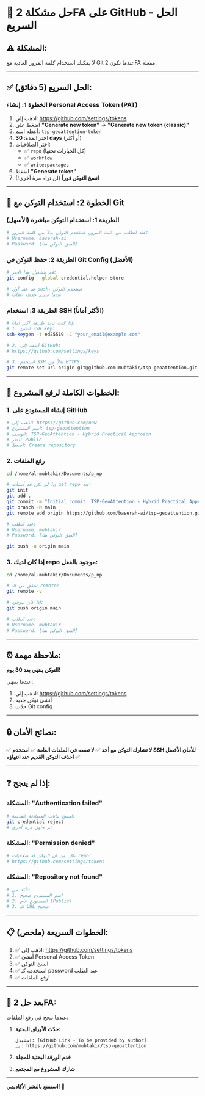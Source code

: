 # 🔐 حل مشكلة 2FA على GitHub - الحل السريع

## ⚠️ المشكلة:
لا يمكنك استخدام كلمة المرور العادية مع Git عندما تكون 2FA مفعلة.

---

## ✅ الحل السريع (5 دقائق):

### الخطوة 1: إنشاء Personal Access Token (PAT)

1. اذهب إلى: https://github.com/settings/tokens
2. اضغط على **"Generate new token"** → **"Generate new token (classic)"**
3. أعطه اسم: `tsp-geoattention-token`
4. اختر المدة: **30 days** (أو أكثر)
5. اختر الصلاحيات:
   - ✅ `repo` (كل الخيارات تحتها)
   - ✅ `workflow`
   - ✅ `write:packages`
6. اضغط **"Generate token"**
7. **انسخ التوكن فوراً** (لن تراه مرة أخرى!)

---

## 🔧 الخطوة 2: استخدام التوكن مع Git

### الطريقة 1: استخدام التوكن مباشرة (الأسهل)

```bash
# عند الطلب من كلمة المرور، استخدم التوكن بدلاً من كلمة المرور:
# Username: baserah-ai
# Password: [الصق التوكن هنا]
```

### الطريقة 2: حفظ التوكن في Git Config (الأفضل)

```bash
# قم بتشغيل هذا الأمر:
git config --global credential.helper store

# ثم عند أول push، استخدم التوكن
# بعدها سيتم حفظه تلقائياً
```

### الطريقة 3: استخدام SSH (الأكثر أماناً)

```bash
# إذا كنت تريد طريقة أكثر أماناً:
# 1. أنشئ SSH key:
ssh-keygen -t ed25519 -C "your_email@example.com"

# 2. أضفه إلى GitHub:
# https://github.com/settings/keys

# 3. استخدم SSH بدلاً من HTTPS:
git remote set-url origin git@github.com:mubtakir/tsp-geoattention.git
```

---

## 🚀 الخطوات الكاملة لرفع المشروع:

### 1. إنشاء المستودع على GitHub

```bash
# اذهب إلى: https://github.com/new
# اسم المستودع: tsp-geoattention
# الوصف: TSP-GeoAttention - Hybrid Practical Approach
# اختر: Public
# اضغط: Create repository
```

### 2. رفع الملفات

```bash
cd /home/al-mubtakir/Documents/p_np

# إذا لم تكن قد أنشأت git repo بعد:
git init
git add .
git commit -m "Initial commit: TSP-GeoAttention - Hybrid Practical Approach"
git branch -M main
git remote add origin https://github.com/baserah-ai/tsp-geoattention.git

# عند الطلب:
# Username: mubtakir
# Password: [الصق التوكن هنا]

git push -u origin main
```

### 3. إذا كان لديك repo موجود بالفعل:

```bash
cd /home/al-mubtakir/Documents/p_np

# تحقق من الـ remote:
git remote -v

# إذا كان موجود:
git push origin main

# عند الطلب:
# Username: mubtakir
# Password: [الصق التوكن هنا]
```

---

## ⏰ ملاحظة مهمة:

**التوكن ينتهي بعد 30 يوم!**

عندما ينتهي:
1. اذهب إلى: https://github.com/settings/tokens
2. أنشئ توكن جديد
3. حدّث Git config

---

## 🔒 نصائح الأمان:

✅ **لا تشارك التوكن مع أحد**
✅ **لا تضعه في الملفات العامة**
✅ **استخدم SSH للأمان الأفضل**
✅ **احذف التوكن القديم عند انتهاؤه**

---

## ❓ إذا لم ينجح:

### المشكلة: "Authentication failed"

```bash
# امسح بيانات المصادقة القديمة:
git credential reject
# ثم حاول مرة أخرى
```

### المشكلة: "Permission denied"

```bash
# تأكد من أن التوكن له صلاحيات repo:
# https://github.com/settings/tokens
```

### المشكلة: "Repository not found"

```bash
# تأكد من:
# 1. اسم المستودع صحيح
# 2. المستودع عام (Public)
# 3. الـ URL صحيح
```

---

## 📋 الخطوات السريعة (ملخص):

1. ✅ اذهب إلى: https://github.com/settings/tokens
2. ✅ أنشئ Personal Access Token
3. ✅ انسخ التوكن
4. ✅ استخدمه كـ password عند الطلب
5. ✅ رفع الملفات!

---

## 🎯 بعد حل 2FA:

عندما تنجح في رفع الملفات:

1. **حدّث الأوراق البحثية:**
   ```
   استبدل: [GitHub Link - To be provided by author]
   بـ: https://github.com/mubtakir/tsp-geoattention
   ```

2. **قدم الورقة البحثية للمجلة**

3. **شارك المشروع مع المجتمع**

---

**استمتع بالنشر الأكاديمي! 🚀**

